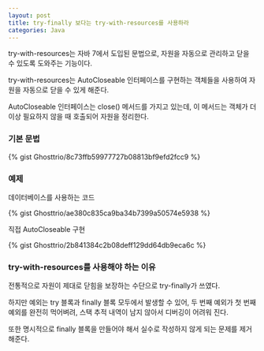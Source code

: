 ```yaml
---
layout: post
title: try-finally 보다는 try-with-resources를 사용하라
categories: Java
---
```


try-with-resources는 자바 7에서 도입된 문법으로, 자원을 자동으로 관리하고 닫을 수 있도록 도와주는 기능이다.

try-with-resources는 AutoCloseable 인터페이스를 구현하는 객체들을 사용하여 자원을 자동으로 닫을 수 있게 해준다.

AutoCloseable 인터페이스는 close() 메서드를 가지고 있는데, 이 메서드는 객체가 더 이상 필요하지 않을 때 호출되어 자원을 정리한다.

### 기본 문법

{% gist Ghosttrio/8c73ffb59977727b08813bf9efd2fcc9 %}

### 예제

데이터베이스를 사용하는 코드

{% gist Ghosttrio/ae380c835ca9ba34b7399a50574e5938 %}

직접 AutoCloseable 구현

{% gist Ghosttrio/2b841384c2b08deff129dd64db9eca6c %}

### try-with-resources를 사용해야 하는 이유

전통적으로 자원이 제대로 닫힘을 보장하는 수단으로 try-finally가 쓰였다.

하지만 예외는 try 블록과 finally 블록 모두에서 발생할 수 있어, 두 번째 예외가 첫 번째 예외를 완전히 먹어벼려, 스택 추적 내역이 남지 않아서 디버깅이 어려워 진다.

또한 명시적으로 finally 블록을 만들어야 해서 실수로 작성하지 않게 되는 문제를 제거해준다.